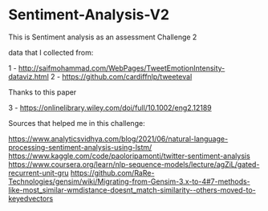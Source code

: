 # Sentiment-Analysis-V2
This is Sentiment analysis as an assessment Challenge 2

data that I collected from:

1 - http://saifmohammad.com/WebPages/TweetEmotionIntensity-dataviz.html
2 - https://github.com/cardiffnlp/tweeteval

Thanks to this paper

3 - https://onlinelibrary.wiley.com/doi/full/10.1002/eng2.12189

Sources that helped me in this challenge: 

https://www.analyticsvidhya.com/blog/2021/06/natural-language-processing-sentiment-analysis-using-lstm/
https://www.kaggle.com/code/paoloripamonti/twitter-sentiment-analysis
https://www.coursera.org/learn/nlp-sequence-models/lecture/agZiL/gated-recurrent-unit-gru
https://github.com/RaRe-Technologies/gensim/wiki/Migrating-from-Gensim-3.x-to-4#7-methods-like-most_similar-wmdistance-doesnt_match-similarity--others-moved-to-keyedvectors
